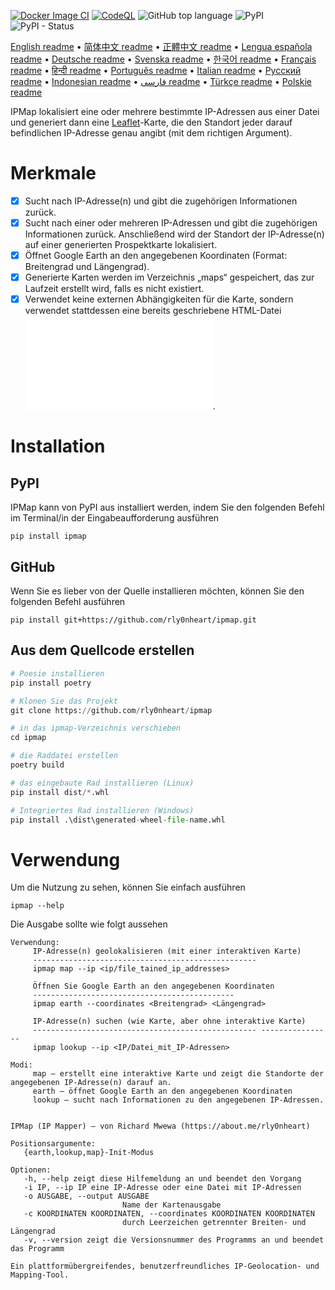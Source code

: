 [![Docker Image CI](https://github.com/rly0nheart/ipmap/actions/workflows/docker-image.yml/badge.svg)](https://github.com/rly0nheart/ipmap/actions/workflows/docker-image.yml)
[![CodeQL](https://github.com/rly0nheart/ipmap/actions/workflows/codeql.yml/badge.svg)](https://github.com/rly0nheart/ipmap/actions/workflows/codeql.yml)
![GitHub top language](https://img.shields.io/github/languages/top/rly0nheart/ipmap?logo=github)
![PyPI](https://img.shields.io/pypi/v/ipmap?label=Latest%20Release&logo=pypi)
![PyPI - Status](https://img.shields.io/pypi/status/ipmap?label=Status&logo=pypi)

[English readme](https://github.com/rly0nheart/ipmap/blob/master/README.md) • 
[简体中文 readme](https://github.com/rly0nheart/ipmap/blob/master/README_zh-CN.md) • 
[正體中文 readme](https://github.com/rly0nheart/ipmap/blob/master/README_zh-TW.md) • 
[Lengua española readme](https://github.com/rly0nheart/ipmap/blob/master/README_es.md) • 
[Deutsche readme](https://github.com/rly0nheart/ipmap/blob/master/README_de.md) • 
[Svenska readme](https://github.com/rly0nheart/ipmap/blob/master/README_sv.md) • 
[한국어 readme](https://github.com/rly0nheart/ipmap/blob/master/README_kr.md) • 
[Français readme](https://github.com/rly0nheart/ipmap/blob/master/README_fr.md) • 
[हिन्दी readme](https://github.com/rly0nheart/ipmap/blob/master/README_hi.md) • 
[Português readme](https://github.com/rly0nheart/ipmap/blob/master/README_pt.md) • 
[Italian readme](https://github.com/rly0nheart/ipmap/blob/master/README_it.md) • 
[Русский readme](https://github.com/rly0nheart/ipmap/blob/master/README_ru.md) • 
[Indonesian readme](https://github.com/rly0nheart/ipmap/blob/master/README_id.md) • 
[فارسی readme](https://github.com/rly0nheart/ipmap/blob/master/README_fa.md) • 
[Türkçe readme](https://github.com/rly0nheart/ipmap/blob/master/README_tr.md) • 
[Polskie readme](https://github.com/rly0nheart/ipmap/blob/master/README_pl.md)

IPMap lokalisiert eine oder mehrere bestimmte IP-Adressen aus einer Datei und generiert dann eine [Leaflet](https://github.com/leaflet/leaflet)-Karte, die den Standort jeder darauf befindlichen IP-Adresse genau angibt (mit dem richtigen Argument).

# Merkmale
- [x] Sucht nach IP-Adresse(n) und gibt die zugehörigen Informationen zurück.
- [x] Sucht nach einer oder mehreren IP-Adressen und gibt die zugehörigen Informationen zurück. Anschließend wird der Standort der IP-Adresse(n) auf einer generierten Prospektkarte lokalisiert.
- [x] Öffnet Google Earth an den angegebenen Koordinaten (Format: Breitengrad und Längengrad).
- [x] Generierte Karten werden im Verzeichnis „maps“ gespeichert, das zur Laufzeit erstellt wird, falls es nicht existiert.
- [x] Verwendet keine externen Abhängigkeiten für die Karte, sondern verwendet stattdessen eine bereits geschriebene HTML-Datei ![Kartenvorlage](ipmap/data/templates/map.html).

# Installation
## PyPI
IPMap kann von PyPI aus installiert werden, indem Sie den folgenden Befehl im Terminal/in der Eingabeaufforderung ausführen
```
pip install ipmap
```
## GitHub
Wenn Sie es lieber von der Quelle installieren möchten, können Sie den folgenden Befehl ausführen
```
pip install git+https://github.com/rly0nheart/ipmap.git
```
## Aus dem Quellcode erstellen
```Python
# Poesie installieren
pip install poetry

# Klonen Sie das Projekt
git clone https://github.com/rly0nheart/ipmap

# in das ipmap-Verzeichnis verschieben
cd ipmap

# die Raddatei erstellen
poetry build

# das eingebaute Rad installieren (Linux)
pip install dist/*.whl

# Integriertes Rad installieren (Windows)
pip install .\dist\generated-wheel-file-name.whl
```

# Verwendung
Um die Nutzung zu sehen, können Sie einfach ausführen
```
ipmap --help
```
Die Ausgabe sollte wie folgt aussehen
```
Verwendung:
     IP-Adresse(n) geolokalisieren (mit einer interaktiven Karte)
     --------------------------------------------------
     ipmap map --ip <ip/file_tained_ip_addresses>

     Öffnen Sie Google Earth an den angegebenen Koordinaten
     ---------------------------------------------
     ipmap earth --coordinates <Breitengrad> <Längengrad>

     IP-Adresse(n) suchen (wie Karte, aber ohne interaktive Karte)
     -------------------------------------------------- ----------------
     ipmap lookup --ip <IP/Datei_mit_IP-Adressen>

Modi:
     map – erstellt eine interaktive Karte und zeigt die Standorte der angegebenen IP-Adresse(n) darauf an.
     earth – öffnet Google Earth an den angegebenen Koordinaten
     lookup – sucht nach Informationen zu den angegebenen IP-Adressen.
    

IPMap (IP Mapper) – von Richard Mwewa (https://about.me/rly0nheart)

Positionsargumente:
   {earth,lookup,map}-Init-Modus

Optionen:
   -h, --help zeigt diese Hilfemeldung an und beendet den Vorgang
   -i IP, --ip IP eine IP-Adresse oder eine Datei mit IP-Adressen
   -o AUSGABE, --output AUSGABE
                         Name der Kartenausgabe
   -c KOORDINATEN KOORDINATEN, --coordinates KOORDINATEN KOORDINATEN
                         durch Leerzeichen getrennter Breiten- und Längengrad
   -v, --version zeigt die Versionsnummer des Programms an und beendet das Programm

Ein plattformübergreifendes, benutzerfreundliches IP-Geolocation- und Mapping-Tool.
```
